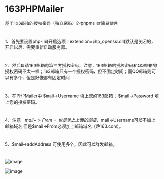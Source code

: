 # 163PHPMailer
基于163邮箱的授权密码（独立密码）的phpmailer简易使用

#
1、首先要设置php-ini(开启选项：extension=php_openssl.dll)默认是关闭的，开启以后，需要重新启动服务器。
#

2、然后申请163邮箱的第三方授权密码，注意，163邮箱的授权密码和QQ邮箱的授权密码不太一样；163邮箱只有一个授权密码，但不固定时间；而QQ邮箱则可以有多个，但是好像都有固定时间
#

3、在PHPMailer中 $mail->Username 填上您的163邮箱； $mail->Password 填上您的授权密码。
#

4、注意：$mail->From = 也是填上上面的邮箱，$mail->Username可以不加上邮箱域名,但是$mail->From必须加上邮箱域名（@163.com）。
#

5、$mail->addAddress 可使用多个，因此可以群发邮箱。
#

![image](https://github.com/JunStitch/163PHPMailer/tree/master/images/01.png)

![image](https://github.com/JunStitch/163PHPMailer/tree/master/images/02.png)

